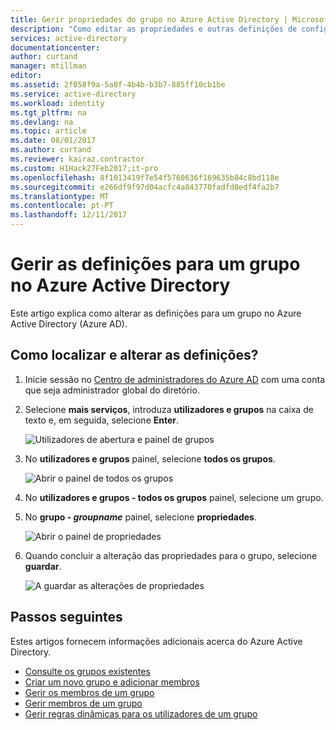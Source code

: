 ```yaml
---
title: Gerir propriedades do grupo no Azure Active Directory | Microsoft Docs
description: "Como editar as propriedades e outras definições de configuração para um grupo no Azure Active Directory"
services: active-directory
documentationcenter: 
author: curtand
manager: mtillman
editor: 
ms.assetid: 2f058f9a-5a8f-4b4b-b3b7-885ff10cb1be
ms.service: active-directory
ms.workload: identity
ms.tgt_pltfrm: na
ms.devlang: na
ms.topic: article
ms.date: 08/01/2017
ms.author: curtand
ms.reviewer: kairaz.contractor
ms.custom: H1Hack27Feb2017;it-pro
ms.openlocfilehash: 8f1013419f7e54f5760636f169635b84c8bd118e
ms.sourcegitcommit: e266df9f97d04acfc4a843770fadfd8edf4fa2b7
ms.translationtype: MT
ms.contentlocale: pt-PT
ms.lasthandoff: 12/11/2017
---
```

# <a name="manage-the-settings-for-a-group-in-azure-active-directory"></a>Gerir as definições para um grupo no Azure Active Directory
Este artigo explica como alterar as definições para um grupo no Azure Active Directory (Azure AD).

## <a name="how-do-i-find-and-change-the-settings"></a>Como localizar e alterar as definições?
1. Inicie sessão no [Centro de administradores do Azure AD](https://aad.portal.azure.com) com uma conta que seja administrador global do diretório.
2. Selecione **mais serviços**, introduza **utilizadores e grupos** na caixa de texto e, em seguida, selecione **Enter**.

   ![Utilizadores de abertura e painel de grupos](./media/active-directory-groups-settings-azure-portal/search-user-management.png)
3. No **utilizadores e grupos** painel, selecione **todos os grupos**.

   ![Abrir o painel de todos os grupos](./media/active-directory-groups-settings-azure-portal/view-groups-blade.png)
4. No **utilizadores e grupos - todos os grupos** painel, selecione um grupo.
5. No **grupo - *groupname***  painel, selecione **propriedades**.

   ![Abrir o painel de propriedades](./media/active-directory-groups-settings-azure-portal/select-group-properties.png)
6. Quando concluir a alteração das propriedades para o grupo, selecione **guardar**.    

   ![A guardar as alterações de propriedades](./media/active-directory-groups-settings-azure-portal/save-group-properties.png)

## <a name="next-steps"></a>Passos seguintes
Estes artigos fornecem informações adicionais acerca do Azure Active Directory.

* [Consulte os grupos existentes](active-directory-groups-view-azure-portal.md)
* [Criar um novo grupo e adicionar membros](active-directory-groups-create-azure-portal.md)
* [Gerir os membros de um grupo](active-directory-groups-members-azure-portal.md)
* [Gerir membros de um grupo](active-directory-groups-membership-azure-portal.md)
* [Gerir regras dinâmicas para os utilizadores de um grupo](active-directory-groups-dynamic-membership-azure-portal.md)
